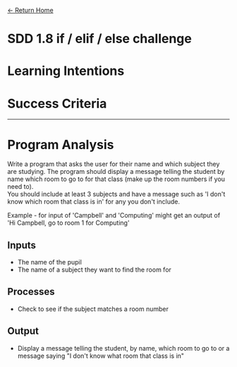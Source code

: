 [<- Return Home](https://speysidecs.github.io/)
# SDD 1.8 if / elif / else challenge

# Learning Intentions

# Success Criteria

---

# Program Analysis
Write a program that asks the user for their name and which subject they are studying. The program should display a message telling the student by name which room to go to for that class (make up the room numbers if you need to).  
You should include at least 3 subjects and have a message such as 'I don't know which room that class is in' for any you don't include.
 
Example - for input of 'Campbell' and 'Computing' might get an output of 'Hi Campbell, go to room 1 for Computing'

## Inputs
* The name of the pupil
* The name of a subject they want to find the room for

## Processes
* Check to see if the subject matches a room number

## Output
* Display a message telling the student, by name, which room to go to or a message saying "I don't know what room that class is in"